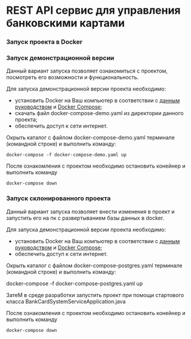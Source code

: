 # REST API сервис для управления банковскими картами #

### Запуск проекта в Docker ###

### Запуск демонстрационной версии ###

Данный вариант запуска позволяет ознакомиться с проектом, посмотреть его возможности и функциональность. 

Для запуска  демонстрационной версии проекта необходимо:
- установить Docker на Ваш компьютер в соответствии с [данным руководством](https://docs.docker.com/get-started/get-docker/) и [Docker Compose](https://docs.docker.com/compose/install/);
- скачать файл docker-compose-demo.yaml из директории данного проекта;
- обеспечить доступ к сети интернет.

Окрыть каталог с файлом docker-compose-demo.yaml терминале (командной строке) и выполнить команду:
```
docker-compose -f docker-compose-demo.yaml up
```
После ознакомления с проектом необходимо остановить конейнер и выполнить команду
``` 
docker-compose down
```
### Запуск склонированного проекта ###
Данный вариант запуска позволяет внести изменения в проект и запустить его на пк с развертыванием базы данных в docker. 

Для запуска  демонстрационной версии проекта необходимо:
- установить Docker на Ваш компьютер в соответствии с [данным руководством](https://docs.docker.com/get-started/get-docker/) и [Docker Compose](https://docs.docker.com/compose/install/);
- обеспечить доступ к сети интернет.

Окрыть каталог с файлом docker-compose-postgres.yaml терминале (командной строке) и выполнить команду:

docker-compose -f docker-compose-postgres.yaml up

ЗатеМ в среде разработки запустить проект при помощи стартового класса BankCardSystemServiceApplication.java

После ознакомления с проектом необходимо остановить конейнер и выполнить команду
``` 
docker-compose down
```
